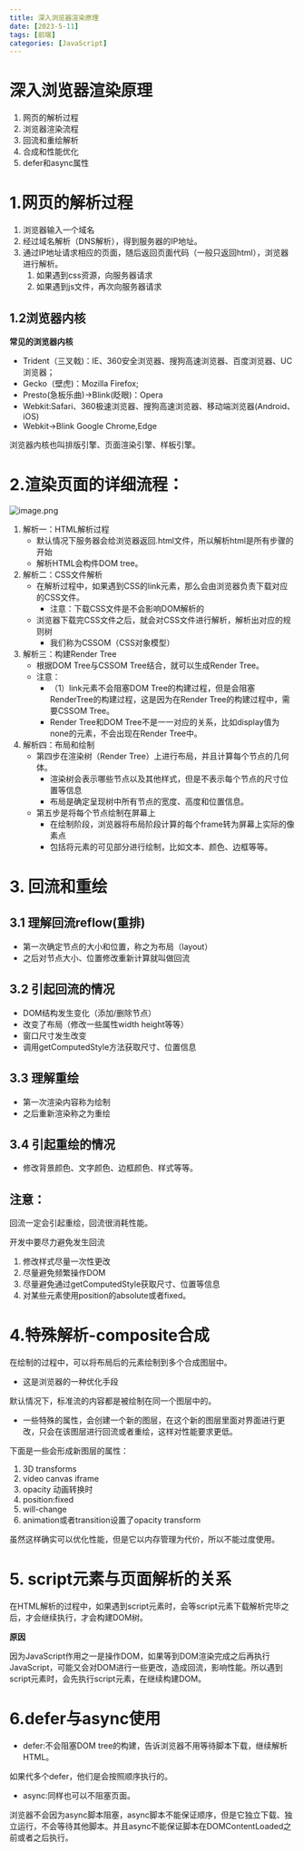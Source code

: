```yaml
---
title: 深入浏览器渲染原理
date: [2023-5-11]
tags: [前端]
categories: [JavaScript]
---
```

# 深入浏览器渲染原理

1. 网页的解析过程
2. 浏览器渲染流程
3. 回流和重绘解析
4. 合成和性能优化
5. defer和async属性

# 1.网页的解析过程

1. 浏览器输入一个域名
2. 经过域名解析（DNS解析），得到服务器的IP地址。
3. 通过IP地址请求相应的页面，随后返回页面代码（一般只返回html），浏览器进行解析。
    1. 如果遇到css资源，向服务器请求
    2. 如果遇到js文件，再次向服务器请求

## 1.2浏览器内核

**常见的浏览器内核**

- Trident（三叉戟)：IE、360安全浏览器、搜狗高速浏览器、百度浏览器、UC浏览器；
- Gecko（壁虎)：Mozilla Firefox;
- Presto(急板乐曲)->Blink(眨眼)：Opera
- Webkit:Safari、360极速浏览器、搜狗高速浏览器、移动端浏览器(Android、iOS)
- Webkit->Blink Google Chrome,Edge

浏览器内核也叫排版引擎、页面渲染引擎、样板引擎。

# 2.**渲染页面的详细流程：**

![image.png](https://p1-juejin.byteimg.com/tos-cn-i-k3u1fbpfcp/c1606121aea146e696fe22c252f5b225~tplv-k3u1fbpfcp-watermark.image?)

1. 解析一：HTML解析过程
    - 默认情况下服务器会给浏览器返回.html文件，所以解析html是所有步骤的开始
    - 解析HTML会构件DOM tree。
2. 解析二：CSS文件解析
    - 在解析过程中，如果遇到CSS的link元素，那么会由浏览器负责下载对应的CSS文件。
        - 注意：下载CSS文件是不会影响DOM解析的
    - 浏览器下载完CSS文件之后，就会对CSS文件进行解析，解析出对应的规则树
        - 我们称为CSSOM（CSS对象模型）
3. 解析三：构建Render Tree
    - 根据DOM Tree与CSSOM Tree结合，就可以生成Render Tree。
    - 注意：
        - （1）link元素不会阻塞DOM Tree的构建过程，但是会阻塞RenderTree的构建过程，这是因为在Render Tree的构建过程中，需要CSSOM Tree。
        - Render Tree和DOM Tree不是一一对应的关系，比如display值为none的元素，不会出现在Render Tree中。
4. 解析四：布局和绘制
    - 第四步在渲染树（Render Tree）上进行布局，并且计算每个节点的几何体。
        - 渲染树会表示哪些节点以及其他样式，但是不表示每个节点的尺寸位置等信息
        - 布局是确定呈现树中所有节点的宽度、高度和位置信息。
    - 第五步是将每个节点绘制在屏幕上
        - 在绘制阶段，浏览器将布局阶段计算的每个frame转为屏幕上实际的像素点
        - 包括将元素的可见部分进行绘制，比如文本、颜色、边框等等。

# 3. 回流和重绘

## 3.1 理解回流reflow(重排)

- 第一次确定节点的大小和位置，称之为布局（layout）
- 之后对节点大小、位置修改重新计算就叫做回流

## 3.2 引起回流的情况

- DOM结构发生变化（添加/删除节点）
- 改变了布局（修改一些属性width height等等）
- 窗口尺寸发生改变
- 调用getComputedStyle方法获取尺寸、位置信息

## 3.3 理解重绘

- 第一次渲染内容称为绘制
- 之后重新渲染称之为重绘

## 3.4 引起重绘的情况

- 修改背景颜色、文字颜色、边框颜色、样式等等。

## 注意：

回流一定会引起重绘，回流很消耗性能。

开发中要尽力避免发生回流

1. 修改样式尽量一次性更改
2. 尽量避免频繁操作DOM
3. 尽量避免通过getComputedStyle获取尺寸、位置等信息
4. 对某些元素使用position的absolute或者fixed。

# 4.特殊解析-composite合成

在绘制的过程中，可以将布局后的元素绘制到多个合成图层中。

- 这是浏览器的一种优化手段

默认情况下，标准流的内容都是被绘制在同一个图层中的。

- 一些特殊的属性，会创建一个新的图层，在这个新的图层里面对界面进行更改，只会在该图层进行回流或者重绘，这样对性能要求更低。

下面是一些会形成新图层的属性：

1. 3D transforms
2. video canvas iframe
3. opacity 动画转换时
4. position:fixed
5. will-change
6. animation或者transition设置了opacity transform

虽然这样确实可以优化性能，但是它以内存管理为代价，所以不能过度使用。

# 5. script元素与页面解析的关系

在HTML解析的过程中，如果遇到script元素时，会等script元素下载解析完毕之后，才会继续执行，才会构建DOM树。

**原因**

因为JavaScript作用之一是操作DOM，如果等到DOM渲染完成之后再执行JavaScript，可能又会对DOM进行一些更改，造成回流，影响性能。所以遇到script元素时，会先执行script元素，在继续构建DOM。

# 6.defer与async使用

- defer:不会阻塞DOM tree的构建，告诉浏览器不用等待脚本下载，继续解析HTML。

如果代多个defer，他们是会按照顺序执行的。

- async:同样也可以不阻塞页面。

浏览器不会因为async脚本阻塞，async脚本不能保证顺序，但是它独立下载、独立运行，不会等待其他脚本。并且async不能保证脚本在DOMContentLoaded之前或者之后执行。